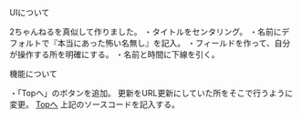 UIについて

2ちゃんねるを真似して作りました。
・タイトルをセンタリング。
・名前にデフォルトで『本当にあった怖い名無し』を記入。
・フィールドを作って、自分が操作する所を明確にする。
・名前と時間に下線を引く。


機能について

・「Topへ」のボタンを追加。
更新をURL更新にしていた所をそこで行うように変更。
<a href="http://localhost/post2.php" target="_top">Topへ</a>
上記のソースコードを記入する。